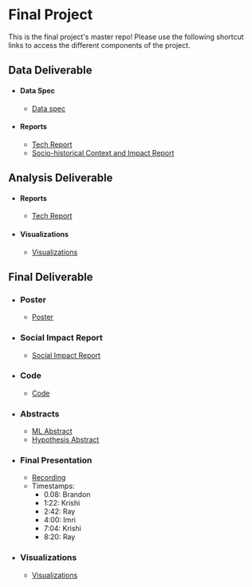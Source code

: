 # Final Project
This is the final project's master repo! Please use the following shortcut links to access the different components of the project.

## Data Deliverable ##

- #### Data Spec ####
  - [Data spec](data_deliverable)

- #### Reports ####
  - [Tech Report](data_deliverable/data/tech_report/)
  - [Socio-historical Context and Impact Report](final_deliverable/social_impact_report)


## Analysis Deliverable ##

- #### Reports ####
  - [Tech Report](analysis_deliverable/tech_report/)

- #### Visualizations ####
  - [Visualizations](analysis_deliverable/visualizations)


## Final Deliverable ##

- ### Poster ###
  - [Poster](final_deliverable/poster/Data_Science_Final_Poster.pdf)

- ### Social Impact Report ###
  - [Social Impact Report](final_deliverable/social_impact_report/Final_Deliverable_Impact_Report.pdf)

- ### Code ###
  - [Code](final_deliverable/code/README.md)

- ### Abstracts ###
  - [ML Abstract](final_deliverable/abstracts/Prediction_Abstract.pdf)
  - [Hypothesis Abstract](final_deliverable/abstracts/Hypothesis_Abstract.pdf)

- ### Final Presentation ###
  - [Recording](https://drive.google.com/file/d/1mUGla4IB-_vCkH-YkqD8OpGRpwtP1Lih/view?usp=sharing)
  - Timestamps:
    - 0.08: Brandon
    - 1:22: Krishi
    - 2:42: Ray
    - 4:00: Imri
    - 7:04: Krishi
    - 8:20: Ray

- ### Visualizations ###
  - [Visualizations](final_deliverable/visualizations)
